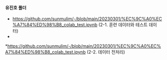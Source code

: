 #### 유진호 폴더

* https://github.com/sunmulim/-/blob/main/20230301/%EC%9C%A0%EC%A7%84%ED%98%B8_colab_test.ipynb (2-1. 훈련 데이터와 테스트 데이터)
*
*https://github.com/sunmulim/-/blob/main/20230301/%EC%9C%A0%EC%A7%84%ED%98%B8_colab_test.ipynb (2-2. 데이터 전처리)
